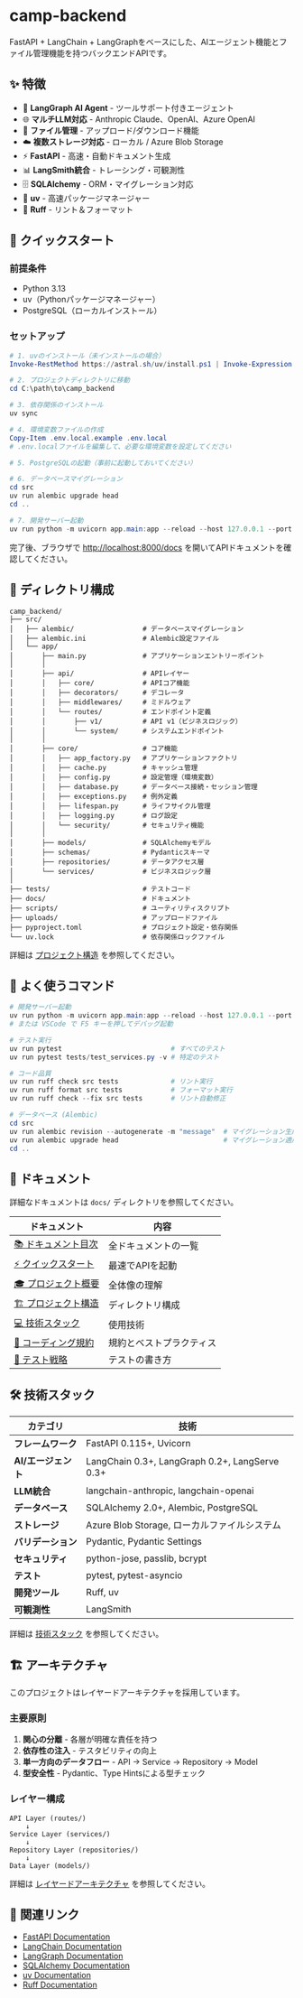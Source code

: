 # camp-backend

FastAPI + LangChain + LangGraphをベースにした、AIエージェント機能とファイル管理機能を持つバックエンドAPIです。

## ✨ 特徴

- 🤖 **LangGraph AI Agent** - ツールサポート付きエージェント
- 🌐 **マルチLLM対応** - Anthropic Claude、OpenAI、Azure OpenAI
- 📁 **ファイル管理** - アップロード/ダウンロード機能
- ☁️ **複数ストレージ対応** - ローカル / Azure Blob Storage
- ⚡ **FastAPI** - 高速・自動ドキュメント生成
- 📊 **LangSmith統合** - トレーシング・可観測性
- 🗄️ **SQLAlchemy** - ORM・マイグレーション対応
- 🔧 **uv** - 高速パッケージマネージャー
- 🎨 **Ruff** - リント＆フォーマット

## 🚀 クイックスタート

### 前提条件

- Python 3.13
- uv（Pythonパッケージマネージャー）
- PostgreSQL（ローカルインストール）

### セットアップ

```powershell
# 1. uvのインストール（未インストールの場合）
Invoke-RestMethod https://astral.sh/uv/install.ps1 | Invoke-Expression

# 2. プロジェクトディレクトリに移動
cd C:\path\to\camp_backend

# 3. 依存関係のインストール
uv sync

# 4. 環境変数ファイルの作成
Copy-Item .env.local.example .env.local
# .env.localファイルを編集して、必要な環境変数を設定してください

# 5. PostgreSQLの起動（事前に起動しておいてください）

# 6. データベースマイグレーション
cd src
uv run alembic upgrade head
cd ..

# 7. 開発サーバー起動
uv run python -m uvicorn app.main:app --reload --host 127.0.0.1 --port 8000
```

完了後、ブラウザで [http://localhost:8000/docs](http://localhost:8000/docs) を開いてAPIドキュメントを確認してください。

## 📁 ディレクトリ構成

```text
camp_backend/
├── src/
│   ├── alembic/                 # データベースマイグレーション
│   ├── alembic.ini              # Alembic設定ファイル
│   └── app/
│       ├── main.py              # アプリケーションエントリーポイント
│       │
│       ├── api/                 # APIレイヤー
│       │   ├── core/            # APIコア機能
│       │   ├── decorators/      # デコレータ
│       │   ├── middlewares/     # ミドルウェア
│       │   └── routes/          # エンドポイント定義
│       │       ├── v1/          # API v1（ビジネスロジック）
│       │       └── system/      # システムエンドポイント
│       │
│       ├── core/                # コア機能
│       │   ├── app_factory.py   # アプリケーションファクトリ
│       │   ├── cache.py         # キャッシュ管理
│       │   ├── config.py        # 設定管理（環境変数）
│       │   ├── database.py      # データベース接続・セッション管理
│       │   ├── exceptions.py    # 例外定義
│       │   ├── lifespan.py      # ライフサイクル管理
│       │   ├── logging.py       # ログ設定
│       │   └── security/        # セキュリティ機能
│       │
│       ├── models/              # SQLAlchemyモデル
│       ├── schemas/             # Pydanticスキーマ
│       ├── repositories/        # データアクセス層
│       └── services/            # ビジネスロジック層
│
├── tests/                       # テストコード
├── docs/                        # ドキュメント
├── scripts/                     # ユーティリティスクリプト
├── uploads/                     # アップロードファイル
├── pyproject.toml               # プロジェクト設定・依存関係
└── uv.lock                      # 依存関係ロックファイル
```

詳細は [プロジェクト構造](./docs/02-architecture/01-project-structure.md) を参照してください。

## 📜 よく使うコマンド

```powershell
# 開発サーバー起動
uv run python -m uvicorn app.main:app --reload --host 127.0.0.1 --port 8000
# または VSCode で F5 キーを押してデバッグ起動

# テスト実行
uv run pytest                           # すべてのテスト
uv run pytest tests/test_services.py -v # 特定のテスト

# コード品質
uv run ruff check src tests             # リント実行
uv run ruff format src tests            # フォーマット実行
uv run ruff check --fix src tests       # リント自動修正

# データベース (Alembic)
cd src
uv run alembic revision --autogenerate -m "message"  # マイグレーション生成
uv run alembic upgrade head                          # マイグレーション適用
cd ..
```

## 📖 ドキュメント

詳細なドキュメントは `docs/` ディレクトリを参照してください。

| ドキュメント | 内容 |
|------------|------|
| [📚 ドキュメント目次](./docs/README.md) | 全ドキュメントの一覧 |
| [⚡ クイックスタート](./docs/01-getting-started/05-quick-start.md) | 最速でAPIを起動 |
| [🎓 プロジェクト概要](./docs/01-getting-started/06-project-overview.md) | 全体像の理解 |
| [🏗️ プロジェクト構造](./docs/02-architecture/01-project-structure.md) | ディレクトリ構成 |
| [💻 技術スタック](./docs/03-core-concepts/01-tech-stack/index.md) | 使用技術 |
| [📝 コーディング規約](./docs/04-development/03-coding-standards/) | 規約とベストプラクティス |
| [🧪 テスト戦略](./docs/05-testing/01-testing-strategy/index.md) | テストの書き方 |

## 🛠️ 技術スタック

| カテゴリ | 技術 |
|---------|------|
| **フレームワーク** | FastAPI 0.115+, Uvicorn |
| **AI/エージェント** | LangChain 0.3+, LangGraph 0.2+, LangServe 0.3+ |
| **LLM統合** | langchain-anthropic, langchain-openai |
| **データベース** | SQLAlchemy 2.0+, Alembic, PostgreSQL |
| **ストレージ** | Azure Blob Storage, ローカルファイルシステム |
| **バリデーション** | Pydantic, Pydantic Settings |
| **セキュリティ** | python-jose, passlib, bcrypt |
| **テスト** | pytest, pytest-asyncio |
| **開発ツール** | Ruff, uv |
| **可観測性** | LangSmith |

詳細は [技術スタック](./docs/03-core-concepts/01-tech-stack/index.md) を参照してください。

## 🏗️ アーキテクチャ

このプロジェクトはレイヤードアーキテクチャを採用しています。

### 主要原則

1. **関心の分離** - 各層が明確な責任を持つ
2. **依存性の注入** - テスタビリティの向上
3. **単一方向のデータフロー** - API → Service → Repository → Model
4. **型安全性** - Pydantic、Type Hintsによる型チェック

### レイヤー構成

```text
API Layer (routes/)
    ↓
Service Layer (services/)
    ↓
Repository Layer (repositories/)
    ↓
Data Layer (models/)
```

詳細は [レイヤードアーキテクチャ](./docs/02-architecture/02-layered-architecture.md) を参照してください。

## 🔗 関連リンク

- [FastAPI Documentation](https://fastapi.tiangolo.com/)
- [LangChain Documentation](https://python.langchain.com/)
- [LangGraph Documentation](https://langchain-ai.github.io/langgraph/)
- [SQLAlchemy Documentation](https://docs.sqlalchemy.org/)
- [uv Documentation](https://docs.astral.sh/uv/)
- [Ruff Documentation](https://docs.astral.sh/ruff/)
